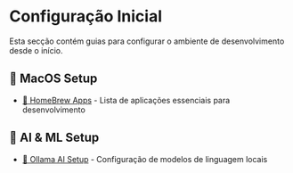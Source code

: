 # Configuração Inicial

Esta secção contém guias para configurar o ambiente de desenvolvimento desde o início.

## 🍎 MacOS Setup
- [🍺 HomeBrew Apps](homebrew/homebrew.md) - Lista de aplicações essenciais para desenvolvimento

## 🤖 AI & ML Setup  
- [🐑 Ollama AI Setup](ollama.md) - Configuração de modelos de linguagem locais